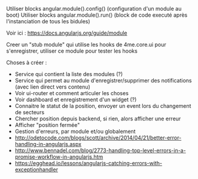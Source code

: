 Utiliser blocks angular.module().config() (configuration d'un module au boot)
Utiliser blocks angular.module().run() (block de code executé après l'instanciation de tous les bidules)

Voir ici : https://docs.angularjs.org/guide/module


Creer un "stub module" qui utilise les hooks de 4me.core.ui pour s'enregistrer, utiliser ce module pour tester les hooks

Choses à créer :
 * Service qui contient la liste des modules (?)
 * Service qui permet au module d'enregistrer/supprimer des notifications (avec lien direct vers contenu)
 * Voir ui-router et comment articuler les choses
 * Voir dashboard et enregistrement d'un widget (?)
 * Connaitre le statut de la position, envoyer un event lors du changement de secteurs
  * Chercher position depuis backend, si rien, alors afficher une erreur
  * Afficher "position fermée"
 * Gestion d'erreurs, par module et/ou globalement
  * http://odetocode.com/blogs/scott/archive/2014/04/21/better-error-handling-in-angularjs.aspx
  * http://www.bennadel.com/blog/2773-handling-top-level-errors-in-a-promise-workflow-in-angularjs.htm
  * https://egghead.io/lessons/angularjs-catching-errors-with-exceptionhandler
